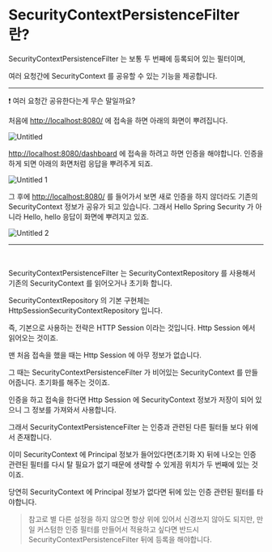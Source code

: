 # SecurityContextPersistenceFilter 란?

SecurityContextPersistenceFilter 는 보통 두 번째에 등록되어 있는 필터이며,

여러 요청간에 SecurityContext 를 공유할 수 있는 기능을 제공합니다.

---

<aside>
❗ 여러 요청간 공유한다는게 무슨 말일까요?

<br>

처음에 [http://localhost:8080/](http://localhost:8080/) 에 접속을 하면 아래의 화면이 뿌려집니다.

![Untitled](https://user-images.githubusercontent.com/77683221/237001824-8eeb007c-8cb1-4455-a698-7ecad7ed3457.png)


[http://localhost:8080/dashboard](http://localhost:8080/dashboard) 에 접속을 하려고 하면 인증을 해야합니다. 인증을 하게 되면 아래의 화면처럼 응답을 뿌려주게 되죠.

![Untitled 1](https://user-images.githubusercontent.com/77683221/237001880-7fda0f3a-9561-45f0-bb84-20a15a3efea9.png)


그 후에 [http://localhost:8080/](http://localhost:8080/) 를 들어가서 보면 새로 인증을 하지 않더라도 기존의 SecurityContext 정보가 공유가 되고 있습니다. 그래서 Hello Spring Security 가 아니라 Hello, hello 응답이 화면에 뿌려지고 있죠.

![Untitled 2](https://user-images.githubusercontent.com/77683221/237001907-cf585270-befa-490b-8d75-38ccf7b74f5e.png)

</aside>

---

<br>

SecurityContextPersistenceFilter 는 SecurityContextRepository 를 사용해서 기존의 SecurityContext 를 읽어오거나 초기화 합니다.

SecurityContextRepository 의 기본 구현체는 HttpSessionSecurityContextRepository 입니다.

즉, 기본으로 사용하는 전략은 HTTP Session 이라는 것입니다. Http Session 에서 읽어오는 것이죠.

맨 처음 접속을 했을 때는 Http Session 에 아무 정보가 없습니다.

그 때는 SecurityContextPersistenceFilter 가 비어있는 SecurityContext 를 만들어줍니다. 초기화를 해주는 것이죠.

인증을 하고 접속을 한다면 Http Session 에 SecurityContext 정보가 저장이 되어 있으니 그 정보를 가져와서 사용합니다.

그래서 SecurityContextPersistenceFilter 는 인증과 관련된 다른 필터들 보다 위에서 존재합니다.

이미 SecurityContext 에 Principal 정보가 들어있다면(초기화 X) 뒤에 나오는 인증 관련된 필터를 다시 탈 필요가 없기 때문에 생략할 수 있게끔 위치가 두 번째에 있는 것이죠.

당연히 SecurityContext 에 Principal 정보가 없다면 뒤에 있는 인증 관련된 필터를 타야합니다.

> 참고로 별 다른 설정을 하지 않으면 항상 위에 있어서 신경쓰지 않아도 되지만, 만일 커스텀한 인증 필터를 만들어서 적용하고 싶다면 반드시 SecurityContextPersistenceFilter 뒤에 등록을 해야합니다.
> 